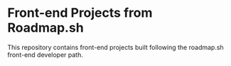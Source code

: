 <h1>Front-end Projects from Roadmap.sh</h1>
This repository contains front-end projects built following the roadmap.sh front-end developer path.

